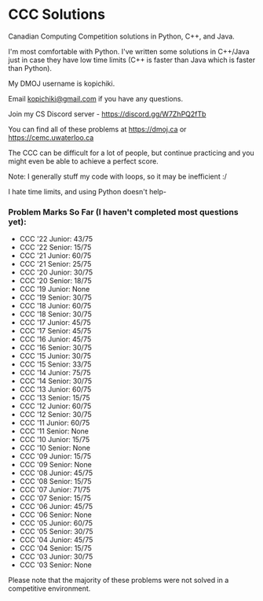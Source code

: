 # CCC Solutions

Canadian Computing Competition solutions in Python, C++, and Java.

I'm most comfortable with Python.
I've written some solutions in C++/Java just in case they have low time limits (C++ is faster than Java which is faster than Python).

My DMOJ username is kopichiki.

Email kopichiki@gmail.com if you have any questions.

Join my CS Discord server - https://discord.gg/W7ZhPQ2fTb

You can find all of these problems at https://dmoj.ca or https://cemc.uwaterloo.ca

The CCC can be difficult for a lot of people, but continue practicing and you might even be able to achieve a perfect score.

Note: I generally stuff my code with loops, so it may be inefficient :/

I hate time limits, and using Python doesn't help-

### Problem Marks So Far (I haven't completed most questions yet):
- CCC '22 Junior: 43/75
- CCC '22 Senior: 15/75
- CCC '21 Junior: 60/75
- CCC '21 Senior: 25/75
- CCC '20 Junior: 30/75
- CCC '20 Senior: 18/75
- CCC '19 Junior: None
- CCC '19 Senior: 30/75
- CCC '18 Junior: 60/75
- CCC '18 Senior: 30/75
- CCC '17 Junior: 45/75
- CCC '17 Senior: 45/75
- CCC '16 Junior: 45/75
- CCC '16 Senior: 30/75
- CCC '15 Junior: 30/75
- CCC '15 Senior: 33/75
- CCC '14 Junior: 75/75
- CCC '14 Senior: 30/75
- CCC '13 Junior: 60/75
- CCC '13 Senior: 15/75
- CCC '12 Junior: 60/75
- CCC '12 Senior: 30/75
- CCC '11 Junior: 60/75
- CCC '11 Senior: None
- CCC '10 Junior: 15/75
- CCC '10 Senior: None
- CCC '09 Junior: 15/75
- CCC '09 Senior: None
- CCC '08 Junior: 45/75
- CCC '08 Senior: 15/75
- CCC '07 Junior: 71/75
- CCC '07 Senior: 15/75
- CCC '06 Junior: 45/75
- CCC '06 Senior: None
- CCC '05 Junior: 60/75
- CCC '05 Senior: 30/75
- CCC '04 Junior: 45/75
- CCC '04 Senior: 15/75
- CCC '03 Junior: 30/75
- CCC '03 Senior: None

Please note that the majority of these problems were not solved in a competitive environment.
